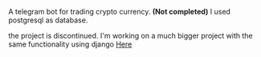 A telegram bot for trading crypto currency. **(Not completed)**
I used postgresql as database.

the project is discontinued. I'm working on a much bigger project with the same functionality using django [Here](https://github.com/hossein73z/CryptoWatcher)
